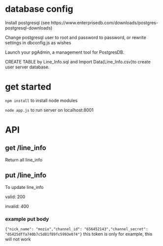 # database config

<p>Install postgresql (see https://www.enterprisedb.com/downloads/postgres-postgresql-downloads)</p>
<p>Change postgresql user to root and password to password, or rewrite settings in dbconfig.js as wishes</p>

<p>Launch your pgAdmin, a management tool for PostgresDB.</p>

<p>CREATE TABLE by Line_Info.sql and Import Data(Line_Info.csv)to create user server database.</p>

# get started

```npm install```
 to install node modules

```node app.js```
 to run server on localhost:8001

# API

## get /line_info

<p>Return all line_info</p>

## put /line_info

<p>To update line_info</p>
<p>valid: 200</p>
<p>invalid: 400</p>

### example put body

```{"nick_name": "mozix","channel_id": "656452143","channel_secret": "05425dffa740b7c5d81f89fc5993e074"}```
  this token is only for example, this will not work

